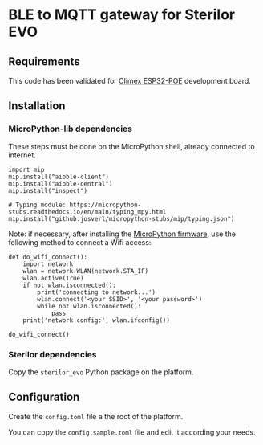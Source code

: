 # BLE to MQTT gateway for Sterilor EVO

## Requirements
This code has been validated for [Olimex ESP32-POE](www.olimex.com/Products/IoT/ESP32/ESP32-POE/) development board.

## Installation
### MicroPython-lib dependencies
These steps must be done on the MicroPython shell, already connected to internet.

    import mip
    mip.install("aioble-client")
    mip.install("aioble-central")
    mip.install("inspect")

    # Typing module: https://micropython-stubs.readthedocs.io/en/main/typing_mpy.html
    mip.install("github:josverl/micropython-stubs/mip/typing.json")


Note: if necessary, after installing the [MicroPython firmware](https://micropython.org/download/OLIMEX_ESP32_POE/), use the following method to connect a Wifi access:

    def do_wifi_connect():
        import network
        wlan = network.WLAN(network.STA_IF)
        wlan.active(True)
        if not wlan.isconnected():
            print('connecting to network...')
            wlan.connect('<your SSID>', '<your password>')
            while not wlan.isconnected():
                pass
        print('network config:', wlan.ifconfig())

    do_wifi_connect()

### Sterilor dependencies
Copy the `sterilor_evo` Python package on the platform.

## Configuration
Create the `config.toml` file a the root of the platform.

You can copy the `config.sample.toml` file and edit it according your needs.
